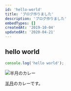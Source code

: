 ```yaml
---
id: 'hello-world'
title: 'ブログ作りました'
description: 'ブログ作りました' 
embedTypes: []
createdAt: '2019-10-04'
updatedAt: '2020-04-21'
---
```


## hello world

```javascript
console.log('hello world');
```

![半月のカレー](/blogs/hello-world/hangetsu_curry.jpg "サンプル")

[半月](https://tabelog.com/tokyo/A1304/A130401/13211678/)のカレーです。
